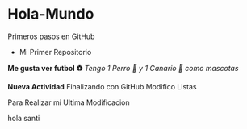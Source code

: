 # Hola-Mundo
Primeros pasos en GitHub
* Mi Primer Repositorio 

**Me gusta ver futbol ⚽**
*Tengo 1 Perro 🐶 y 1 Canario 🦜 como mascotas*


**Nueva Actividad**
Finalizando con GitHub
Modifico Listas

Para Realizar mi Ultima Modificacion

hola santi